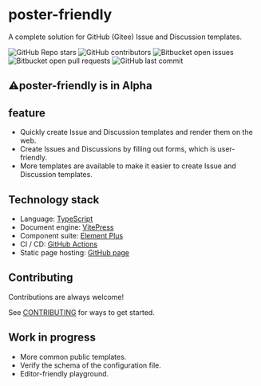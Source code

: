 # poster-friendly

A complete solution for GitHub (Gitee) Issue and Discussion templates.

![GitHub Repo stars](https://img.shields.io/github/stars/stevending1st/poster-friendly?style=for-the-badge)
![GitHub contributors](https://img.shields.io/github/contributors/stevending1st/poster-friendly?logoColor=blue&style=for-the-badge)
![Bitbucket open issues](https://img.shields.io/bitbucket/issues-raw/stevending1st/poster-friendly?logoColor=green&style=for-the-badge)
![Bitbucket open pull requests](https://img.shields.io/bitbucket/pr/stevending1st/poster-friendly?logoColor=9cf&style=for-the-badge)
![GitHub last commit](https://img.shields.io/github/last-commit/stevending1st/poster-friendly?style=for-the-badge)

## ⚠️poster-friendly is in Alpha

## feature

- Quickly create Issue and Discussion templates and render them on the web.
- Create Issues and Discussions by filling out forms, which is user-friendly.
- More templates are available to make it easier to create Issue and Discussion templates.

## Technology stack

- Language: [TypeScript][1]
- Document engine: [VitePress][2]
- Component suite: [Element Plus][3]
- CI / CD: [GitHub Actions][5]
- Static page hosting: [GitHub page][6]

## Contributing

Contributions are always welcome!

See [CONTRIBUTING][4] for ways to get started.

## Work in progress

- More common public templates.
- Verify the schema of the configuration file.
- Editor-friendly playground.

[1]: https://www.typescriptlang.org/
[2]: https://vitepress.vuejs.org/
[3]: http://element-plus.org/en-US/
[4]: ./CONTRIBUTING.md
[5]: https://docs.github.com/en/actions
[6]: https://docs.github.com/en/pages
